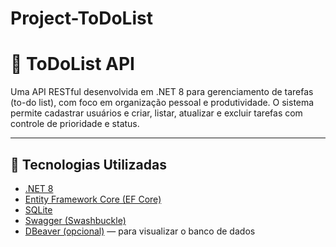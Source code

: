 ﻿# Project-ToDoList

# 📝 ToDoList API

Uma API RESTful desenvolvida em .NET 8 para gerenciamento de tarefas (to-do list), com foco em organização pessoal e produtividade. O sistema permite cadastrar usuários e criar, listar, atualizar e excluir tarefas com controle de prioridade e status.

---

## 🚀 Tecnologias Utilizadas

- [.NET 8](https://dotnet.microsoft.com/)
- [Entity Framework Core (EF Core)](https://learn.microsoft.com/ef/core/)
- [SQLite](https://www.sqlite.org/)
- [Swagger (Swashbuckle)](https://github.com/domaindrivendev/Swashbuckle.AspNetCore)
- [DBeaver (opcional)](https://dbeaver.io/) — para visualizar o banco de dados
